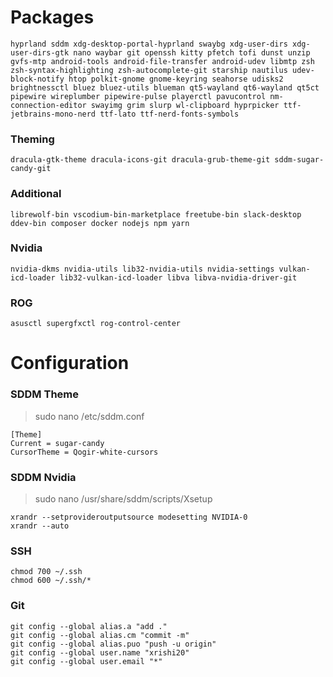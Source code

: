 # Packages

```
hyprland sddm xdg-desktop-portal-hyprland swaybg xdg-user-dirs xdg-user-dirs-gtk nano waybar git openssh kitty pfetch tofi dunst unzip gvfs-mtp android-tools android-file-transfer android-udev libmtp zsh zsh-syntax-highlighting zsh-autocomplete-git starship nautilus udev-block-notify htop polkit-gnome gnome-keyring seahorse udisks2 brightnessctl bluez bluez-utils blueman qt5-wayland qt6-wayland qt5ct pipewire wireplumber pipewire-pulse playerctl pavucontrol nm-connection-editor swayimg grim slurp wl-clipboard hyprpicker ttf-jetbrains-mono-nerd ttf-lato ttf-nerd-fonts-symbols
```

### Theming

```
dracula-gtk-theme dracula-icons-git dracula-grub-theme-git sddm-sugar-candy-git
```

### Additional

```
librewolf-bin vscodium-bin-marketplace freetube-bin slack-desktop ddev-bin composer docker nodejs npm yarn
```

### Nvidia

```
nvidia-dkms nvidia-utils lib32-nvidia-utils nvidia-settings vulkan-icd-loader lib32-vulkan-icd-loader libva libva-nvidia-driver-git
```

### ROG

```
asusctl supergfxctl rog-control-center
```

# Configuration

### SDDM Theme

> sudo nano /etc/sddm.conf </br>

```
[Theme]
Current = sugar-candy
CursorTheme = Qogir-white-cursors
```

### SDDM Nvidia

> sudo nano /usr/share/sddm/scripts/Xsetup </br>

```
xrandr --setprovideroutputsource modesetting NVIDIA-0
xrandr --auto
```

### SSH

```
chmod 700 ~/.ssh
chmod 600 ~/.ssh/*
```

### Git

```
git config --global alias.a "add ."
git config --global alias.cm "commit -m"
git config --global alias.puo "push -u origin"
git config --global user.name "xrishi20"
git config --global user.email "*"
```
